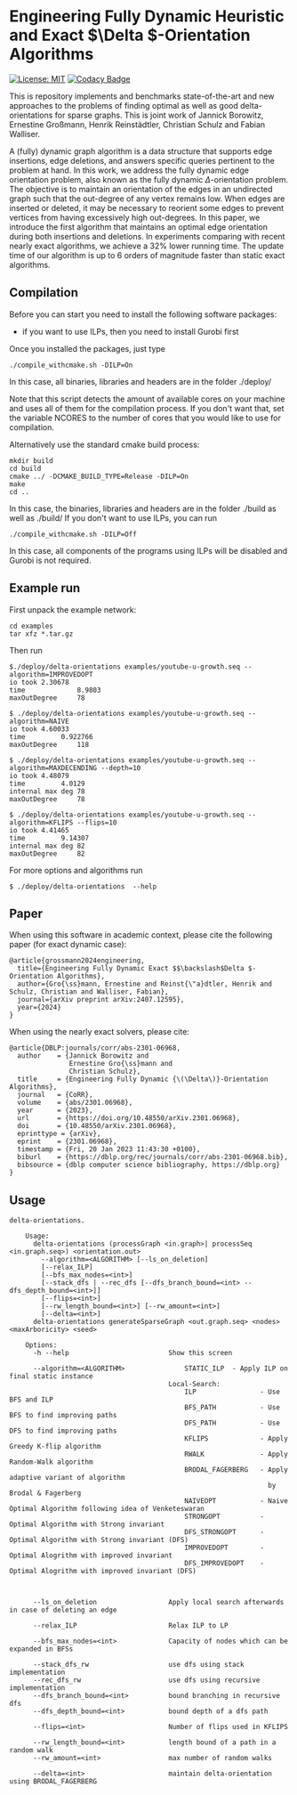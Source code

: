 # Engineering Fully Dynamic Heuristic and Exact $\Delta $-Orientation Algorithms
[![License: MIT](https://img.shields.io/badge/License-MIT-yellow.svg)](https://opensource.org/licenses/MIT) [![Codacy Badge](https://app.codacy.com/project/badge/Grade/6a878c2175f74b2c923fe128f59d800a)](https://app.codacy.com/gh/DynGraphLab/DynDeltaOrientation/dashboard?utm_source=gh&utm_medium=referral&utm_content=&utm_campaign=Badge_grade)

This is repository implements and benchmarks state-of-the-art and new approaches to the problems of finding optimal as well as good delta-orientations for sparse graphs. This is joint work of Jannick Borowitz, Ernestine Großmann, Henrik Reinstädtler, Christian Schulz and Fabian Walliser. 

A (fully) dynamic graph algorithm is a data structure that supports edge insertions, edge deletions, and answers specific queries pertinent to the problem at hand. In this work, we address the fully dynamic edge orientation problem, also known as the fully dynamic $\Delta$-orientation problem. The objective is to maintain an orientation of the edges in an undirected graph such that the out-degree of any vertex remains low. When edges are inserted or deleted, it may be necessary to reorient some edges to prevent vertices from having excessively high out-degrees. In this paper, we introduce the first algorithm that maintains an optimal edge orientation during both insertions and deletions.
In experiments comparing with recent nearly exact algorithms, we achieve a 32\% lower running time.
The update time of our algorithm is up to 6 orders of magnitude faster than static exact algorithms.

## Compilation

Before you can start you need to install the following software packages:

- if you want to use ILPs, then you need to install Gurobi first 

Once you installed the packages, just type 
```console
./compile_withcmake.sh -DILP=On
```
In this case, all binaries, libraries and headers are in the folder ./deploy/ 

Note that this script detects the amount of available cores on your machine and uses all of them for the compilation process. If you don't want that, set the variable NCORES to the number of cores that you would like to use for compilation. 

Alternatively use the standard cmake build process:
```console 
mkdir build
cd build 
cmake ../ -DCMAKE_BUILD_TYPE=Release -DILP=On
make 
cd ..
```
In this case, the binaries, libraries and headers are in the folder ./build as well as ./build/
If you don't want to use ILPs, you can run

```console 
./compile_withcmake.sh -DILP=Off
```

In this case, all components of the programs using ILPs will be disabled and Gurobi is not required.

## Example run

First unpack the example network: 

```console
cd examples
tar xfz *.tar.gz
```
Then run

```console
$./deploy/delta-orientations examples/youtube-u-growth.seq --algorithm=IMPROVEDOPT 
io took 2.30678
time             8.9803
maxOutDegree     78
```

```console
$ ./deploy/delta-orientations examples/youtube-u-growth.seq --algorithm=NAIVE
io took 4.60033
time 		 0.922766
maxOutDegree 	 118
```

```console
$ ./deploy/delta-orientations examples/youtube-u-growth.seq --algorithm=MAXDECENDING --depth=10
io took 4.48079
time 		 4.0129
internal max deg 78
maxOutDegree 	 78
```

```console
$ ./deploy/delta-orientations examples/youtube-u-growth.seq --algorithm=KFLIPS --flips=10
io took 4.41465
time 		 9.14307
internal max deg 82
maxOutDegree 	 82
```

For more options and algorithms run

```console
$ ./deploy/delta-orientations  --help
```


## Paper

When using this software in academic context, please cite the following paper (for exact dynamic case):

```
@article{grossmann2024engineering,
  title={Engineering Fully Dynamic Exact $$\backslash$Delta $-Orientation Algorithms},
  author={Gro{\ss}mann, Ernestine and Reinst{\"a}dtler, Henrik and Schulz, Christian and Walliser, Fabian},
  journal={arXiv preprint arXiv:2407.12595},
  year={2024}
}
```

When using the nearly exact solvers, please cite:
```
@article{DBLP:journals/corr/abs-2301-06968,
  author    = {Jannick Borowitz and
               Ernestine Gro{\ss}mann and
               Christian Schulz},
  title     = {Engineering Fully Dynamic {\(\Delta\)}-Orientation Algorithms},
  journal   = {CoRR},
  volume    = {abs/2301.06968},
  year      = {2023},
  url       = {https://doi.org/10.48550/arXiv.2301.06968},
  doi       = {10.48550/arXiv.2301.06968},
  eprinttype = {arXiv},
  eprint    = {2301.06968},
  timestamp = {Fri, 20 Jan 2023 11:43:30 +0100},
  biburl    = {https://dblp.org/rec/journals/corr/abs-2301-06968.bib},
  bibsource = {dblp computer science bibliography, https://dblp.org}
}
```

## Usage
```text
delta-orientations.

    Usage:
      delta-orientations (processGraph <in.graph>| processSeq <in.graph.seq>) <orientation.out>
        --algorithm=<ALGORITHM> [--ls_on_deletion]
        [--relax_ILP]
        [--bfs_max_nodes=<int>]
        [--stack_dfs | --rec_dfs [--dfs_branch_bound=<int> --dfs_depth_bound=<int>]]
        [--flips=<int>]
        [--rw_length_bound=<int>] [--rw_amount=<int>]
        [--delta=<int>]
      delta-orientations generateSparseGraph <out.graph.seq> <nodes> <maxArboricity> <seed>

    Options:
      -h --help                         Show this screen

      --algorithm=<ALGORITHM>               STATIC_ILP  - Apply ILP on final static instance
                                        Local-Search:
                                            ILP                - Use BFS and ILP
                                            BFS_PATH           - Use BFS to find improving paths
                                            DFS_PATH           - Use DFS to find improving paths
                                            KFLIPS             - Apply Greedy K-flip algorithm
                                            RWALK              - Apply Random-Walk algorithm
                                            BRODAL_FAGERBERG   - Apply adaptive variant of algorithm
                                                                 by Brodal & Fagerberg
                                            NAIVEOPT           - Naive Optimal Algorithm following idea of Venketeswaran
                                            STRONGOPT          - Optimal Algorithm with Strong invariant
                                            DFS_STRONGOPT      - Optimal Algorithm with Strong invariant (DFS)
                                            IMPROVEDOPT        - Optimal Alogrithm with improved invariant
                                            DFS_IMPROVEDOPT    - Optimal Alogrithm with improved invariant (DFS)



      --ls_on_deletion                  Apply local search afterwards in case of deleting an edge

      --relax_ILP                       Relax ILP to LP

      --bfs_max_nodes=<int>             Capacity of nodes which can be expanded in BFSs

      --stack_dfs_rw                    use dfs using stack implementation
      --rec_dfs_rw                      use dfs using recursive implementation
      --dfs_branch_bound=<int>          bound branching in recursive dfs
      --dfs_depth_bound=<int>           bound depth of a dfs path

      --flips=<int>                     Number of flips used in KFLIPS

      --rw_length_bound=<int>           length bound of a path in a random walk
      --rw_amount=<int>                 max number of random walks

      --delta=<int>                     maintain delta-orientation using BRODAL_FAGERBERG
```
